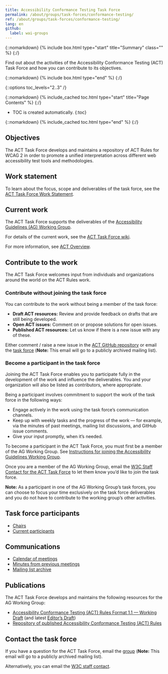 ```yaml
---
title: Accessibility Conformance Testing Task Force
permalink: /about/groups/task-forces/conformance-testing/
ref: /about/groups/task-forces/conformance-testing/
lang: en
github:
  label: wai-groups
---
```


{::nomarkdown}
{% include box.html type="start" title="Summary" class="" %}
{:/}

Find out about the activities of the Accessibility Conformance Testing (ACT) Task Force and how you can contribute to its objectives.

{::nomarkdown}
{% include box.html type="end" %}
{:/}

{::options toc_levels="2..3" /}

{::nomarkdown}
{% include_cached toc.html type="start" title="Page Contents" %}
{:/}

-   TOC is created automatically.
{:toc}

{::nomarkdown}
{% include_cached toc.html type="end" %}
{:/}

## Objectives

The ACT Task Force develops and maintains a repository of ACT Rules for WCAG 2 in order to promote a unified interpretation across different web accessibility test tools and methodologies.

## Work statement

To learn about the focus, scope and deliverables of the task force, see the [ACT Task Force Work Statement](/about/groups/task-forces/conformance-testing/work-statement/).

## Current work

The ACT Task Force supports the deliverables of the [Accessibility Guidelines (AG) Working Group](/about/groups/agwg/).

For details of the current work, see the [ACT Task Force wiki](https://www.w3.org/WAI/GL/task-forces/conformance-testing/wiki/).

For more information, see [ACT Overview](/standards-guidelines/act/).

## Contribute to the work

The ACT Task Force welcomes input from individuals and organizations around the world on the ACT Rules work.

### Contribute without joining the task force

You can contribute to the work without being a member of the task force:

- **Draft ACT resources:** Review and provide feedback on drafts that are still being developed.
- **Open ACT issues:** Comment on or propose solutions for open issues.
- **Published ACT resources:** Let us know if there is a new issue with any of these.

Either comment / raise a new issue in the [ACT GitHub repository](https://github.com/w3c/wcag-act/issues/) or email the [task force](mailto:public-wcag-act@w3.org) (<strong>Note:</strong> This email will go to a publicly archived mailing list).

### Become a participant in the task force

Joining the ACT Task Force enables you to participate fully in the development of the work and influence the deliverables. You and your organization will also be listed as contributors, where appropriate.

Being a participant involves commitment to support the work of the task force in the following ways:

* Engage actively in the work using the task force’s communication channels.
* Keep up with weekly tasks and the progress of the work &mdash; for example, via the minutes of past meetings, mailing list discussions, and GitHub issue comments.
* Give your input promptly, when it’s needed.

To become a participant in the ACT Task Force, you must first be a member of the AG Working Group. See [Instructions for joining the Accessibility Guidelines Working Group](https://www.w3.org/groups/wg/ag/instructions/).

Once you are a member of the AG Working Group, email the [W3C Staff Contact for the ACT Task Force](https://www.w3.org/groups/tf/wcag-act/participants/#staff) to let them know you’d like to join the task force. 

**Note:** As a participant in one of the AG Working Group’s task forces, you can choose to focus your time exclusively on the task force deliverables and you do not have to contribute to the working group’s other activities.

## Task force participants

* [Chairs](https://www.w3.org/groups/tf/wcag-act/participants/#chairs)
* [Current participants](https://www.w3.org/groups/tf/wcag-act/participants/#participants)

## Communications

* [Calendar of meetings](https://www.w3.org/groups/tf/wcag-act/calendar/)
* [Minutes from previous meetings](/about/groups/task-forces/conformance-testing/minutes/)
* [Mailing list archive](https://lists.w3.org/Archives/Public/public-wcag-act/)

## Publications

The ACT Task Force develops and maintains the following resources for the AG Working Group:

* [Accessibility Conformance Testing (ACT) Rules Format 1.1 — Working Draft](https://www.w3.org/TR/act-rules-format-1.1/) (and latest [Editor’s Draft](https://w3c.github.io/wcag-act/act-rules-format.html))
* [Repository of published Accessibility Conformance Testing (ACT) Rules](https://www.w3.org/WAI/standards-guidelines/act/rules/)

## Contact the task force

If you have a question for the ACT Task Force, email the [group](mailto:public-wcag-act@w3.org) (<strong>Note:</strong> This email will go to a publicly archived mailing list). 

Alternatively, you can email the [W3C staff contact](https://www.w3.org/groups/tf/wcag-act/participants/#staff).